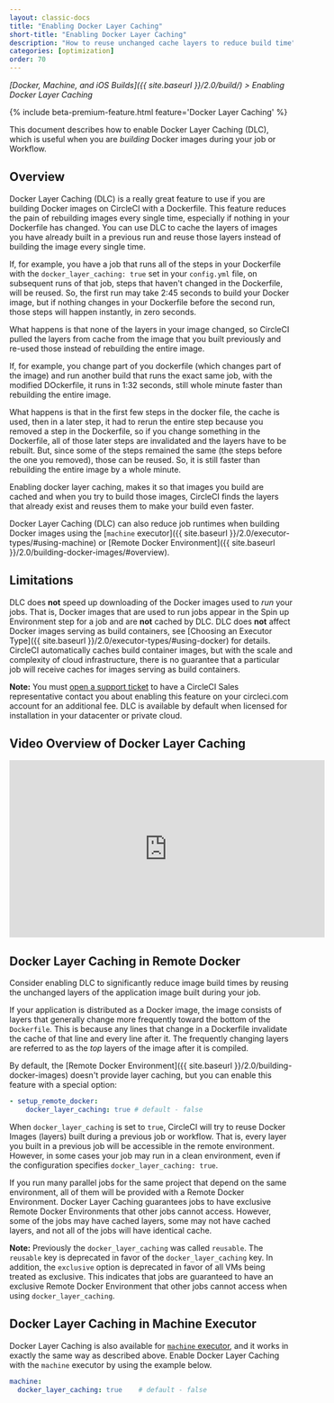 ```yaml
---
layout: classic-docs
title: "Enabling Docker Layer Caching"
short-title: "Enabling Docker Layer Caching"
description: "How to reuse unchanged cache layers to reduce build time"
categories: [optimization]
order: 70
---
```


*[Docker, Machine, and iOS Builds]({{ site.baseurl }}/2.0/build/) > Enabling Docker Layer Caching*

{% include beta-premium-feature.html feature='Docker Layer Caching' %}

This document describes how to enable Docker Layer Caching (DLC), which is useful when you are _building_ Docker images during your job or Workflow. 

## Overview

Docker Layer Caching (DLC) is a really great feature to use if you are building Docker images on CircleCI with a Dockerfile. This feature reduces the pain of rebuilding images every single time, especially if nothing in your Dockerfile has changed. You can use DLC to cache the layers of images you have already built in a previous run and reuse those layers instead of building the image every single time. 

If, for example, you have a job that runs all of the steps in your Dockerfile with the `docker_layer_caching: true` set in your `config.yml` file, on subsequent runs of that job, steps that haven't changed in the Dockerfile, will be reused. So, the first run may take 2:45 seconds to build your Docker image, but if nothing changes in your Dockerfile before the second run, those steps will happen instantly, in zero seconds.

What happens is that none of the layers in your image changed, so CircleCI pulled the layers from cache from the image that you built previously and re-used those instead of rebuilding the entire image. 

If, for example, you change part of you dockerfile (which changes part of the image) and run another build that runs the exact same job, with the modified DOckerfile, it runs in 1:32 seconds, still whole minute faster than rebuilding the entire image. 

What happens is that in the first few steps in the docker file, the cache is used, then in a later step, it had to rerun the entire step because you removed a step in the Dockerfile, so if you change something in the Dockerfile, all of those later steps are invalidated and the layers have to be rebuilt.  But, since some of the steps remained the same (the steps before the one you removed), those can be reused. So, it is still faster than rebuilding the entire image by a whole minute.

Enabling docker layer caching, makes it so that images you build are cached and when you try to build those images, CircleCI finds the layers that already exist and reuses them to make your build even faster.

Docker Layer Caching (DLC) can also reduce job runtimes when building Docker images using the [`machine` executor]({{ site.baseurl }}/2.0/executor-types/#using-machine) or [Remote Docker Environment]({{ site.baseurl }}/2.0/building-docker-images/#overview).

## Limitations

DLC does **not** speed up downloading of the Docker images used to _run_ your jobs. That is, Docker images that are used to run jobs appear in the Spin up Environment step for a job and are **not** cached by DLC. DLC does **not** affect Docker images serving as build containers, see [Choosing an Executor Type]({{ site.baseurl }}/2.0/executor-types/#using-docker) for details. CircleCI automatically caches build container images, but with the scale and complexity of cloud infrastructure, there is no guarantee that a particular job will receive caches for images serving as build containers.

**Note:** You must [open a support ticket](https://support.circleci.com/hc/en-us/requests/new) to have a CircleCI Sales representative contact you about enabling this feature on your circleci.com account for an additional fee. DLC is available by default when licensed for installation in your datacenter or private cloud.

## Video Overview of Docker Layer Caching

<div class="video-wrapper">
  <iframe width="560" height="315" src="https://www.youtube.com/embed/AL7aBN7Olng" frameborder="0" allow="autoplay; encrypted-media" allowfullscreen></iframe>
</div>

## Docker Layer Caching in Remote Docker
Consider enabling DLC to significantly reduce image build times by reusing the unchanged layers of the application image built during your job.

If your application is distributed as a Docker image, the image consists of layers that generally change more frequently toward the bottom of the `Dockerfile`. This is because any lines that change in a Dockerfile invalidate the cache of that line and every line after it. The frequently changing layers are referred to as the *top* layers of the image after it is compiled.

By default, the [Remote Docker Environment]({{ site.baseurl }}/2.0/building-docker-images) doesn't provide layer caching, but you can enable this feature with a special option:

``` YAML
- setup_remote_docker:
    docker_layer_caching: true # default - false  
``` 

When `docker_layer_caching` is set to `true`, CircleCI will try to reuse Docker Images (layers) built during a previous job or workflow. That is, every layer you built in a previous job will be accessible in the remote environment. However, in some cases your job may run in a clean environment, even if the configuration specifies `docker_layer_caching: true`.

If you run many parallel jobs for the same project that depend on the same environment, all of them will be provided with a Remote Docker Environment. Docker Layer Caching guarantees jobs to have exclusive Remote Docker Environments that other jobs cannot access. However, some of the jobs may have cached layers, some may not have cached layers, and not all of the jobs will have identical cache.

**Note:** Previously the `docker_layer_caching` was called `reusable`. The `reusable` key is deprecated in favor of the `docker_layer_caching` key. In addition, the `exclusive` option is deprecated in favor of all VMs being treated as exclusive. This indicates that jobs are guaranteed to have an exclusive Remote Docker Environment that other jobs cannot access when using `docker_layer_caching`.

## Docker Layer Caching in Machine Executor

Docker Layer Caching is also available for [`machine` executor](https://circleci.com/docs/2.0/executor-types/#using-machine), and it works in exactly the same way as described above. Enable Docker Layer Caching with the `machine` executor by using the example below.

``` YAML
machine:
  docker_layer_caching: true    # default - false
```
